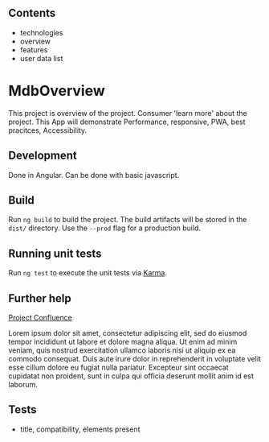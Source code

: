 
## Contents

- technologies
- overview
- features
- user data list

# MdbOverview

This project is overview of the project. Consumer 'learn more' about the project. This App will demonstrate Performance, responsive, PWA, best pracitces, Accessibility.

## Development

Done in Angular. Can be done with basic javascript.

## Build

Run `ng build` to build the project. The build artifacts will be stored in the `dist/` directory. Use the `--prod` flag for a production build.

## Running unit tests

Run `ng test` to execute the unit tests via [Karma](https://karma-runner.github.io).

## Further help

[Project Confluence](https://media-database.atlassian.net/wiki/spaces/MDB/pages/)

Lorem ipsum dolor sit amet, consectetur adipiscing elit, sed do eiusmod tempor incididunt ut labore et dolore magna aliqua. Ut enim ad minim veniam, quis nostrud exercitation ullamco laboris nisi ut aliquip ex ea commodo consequat. Duis aute irure dolor in reprehenderit in voluptate velit esse cillum dolore eu fugiat nulla pariatur. Excepteur sint occaecat cupidatat non proident, sunt in culpa qui officia deserunt mollit anim id est laborum.


## Tests

- title, compatibility, elements present
